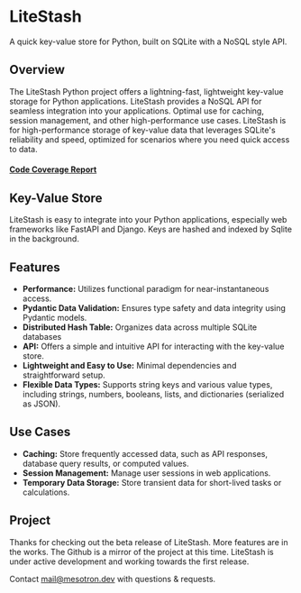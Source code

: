 # LiteStash

A quick key-value store for Python, built on SQLite with a NoSQL style API.

## Overview

The LiteStash Python project offers a lightning-fast, lightweight key-value storage for Python applications.  LiteStash provides a NoSQL API for seamless integration into your applications.  Optimal use for caching, session management, and other high-performance use cases.  LiteStash is for high-performance storage of key-value data that leverages SQLite's reliability and speed, optimized for scenarios where you need quick access to data.

#### [Code Coverage Report](https://nortosem.github.io/LiteStash/htmlcov/index.html)
## Key-Value Store

LiteStash is easy to integrate into your Python applications, especially web frameworks like FastAPI and Django.  Keys are hashed and indexed by Sqlite in the background.

## Features

* **Performance:** Utilizes functional paradigm for near-instantaneous access.
* **Pydantic Data Validation:** Ensures type safety and data integrity using Pydantic models.
* **Distributed Hash Table:** Organizes data across multiple SQLite databases
* **API:**  Offers a simple and intuitive API for interacting with the key-value store. 
* **Lightweight and Easy to Use:**  Minimal dependencies and straightforward setup.
* **Flexible Data Types:**  Supports string keys and various value types, including strings, numbers, booleans, lists, and dictionaries (serialized as JSON).

## Use Cases

* **Caching:** Store frequently accessed data, such as API responses, database query results, or computed values.
* **Session Management:**  Manage user sessions in web applications.
* **Temporary Data Storage:** Store transient data for short-lived tasks or calculations.


## Project
Thanks for checking out the beta release of LiteStash.  More features are in the works.  The Github is a mirror of the project at this time.  LiteStash is under active development and working towards the first release.

Contact mail@mesotron.dev with questions & requests.
